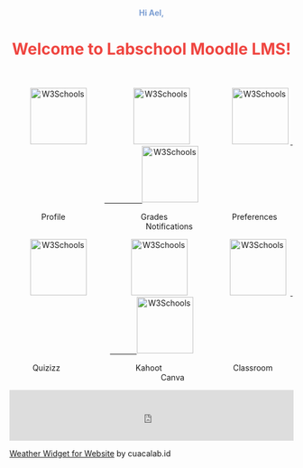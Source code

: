 <h4 style="text-align: center;"><span><span class="" style="color: rgb(125, 159, 211);">Hi Ael,</span></span>
</h4>
<h1 style="text-align: center;"><strong><span class="" style="color: rgb(239, 69, 64);">Welcome to Labschool Moodle LMS!</span></strong></h1>
<p style="text-align: center;"><span style="font-size: 0.9375rem; color: rgb(239, 69, 64);" class="">&nbsp; &nbsp;&nbsp;</span><span style="font-size: 0.9375rem; color: rgb(239, 69, 64);" class="">&nbsp; &nbsp; &nbsp; &nbsp;&nbsp;</span></p>

<p style="text-align: center;">&nbsp; &nbsp; &nbsp; &nbsp; &nbsp;<a href="https://lms.labschoolcibubur.sch.id/user/profile.php?id=4905"><img border="0" alt="W3Schools" src="https://cdn.pixabay.com/photo/2015/10/05/22/37/blank-profile-picture-973460_1280.png" width="100" height="100"></a>&nbsp;
    &nbsp; &nbsp; &nbsp; &nbsp; &nbsp; &nbsp; &nbsp; &nbsp; &nbsp; &nbsp;<a href="https://lms.labschoolcibubur.sch.id/grade/report/overview/index.php"><img border="0" alt="W3Schools" src="https://websites.aspose.app/aspose/app/images/aspose_grade-calculator-app.png" width="100" height="100"></a>&nbsp;
    &nbsp; &nbsp; &nbsp; &nbsp; &nbsp; &nbsp; &nbsp; &nbsp; &nbsp;<a href="https://lms.labschoolcibubur.sch.id/user/preferences.php"><img src="https://cdn.pixabay.com/photo/2016/01/03/11/24/gear-1119298__340.png" alt="W3Schools" width="100" height="100" class="img-fluid atto_image_button_middle"></a>
    <a href="https://lms.labschoolcibubur.sch.id/user/preferences.php">&nbsp; &nbsp; &nbsp; &nbsp; &nbsp; &nbsp; &nbsp; &nbsp; &nbsp; &nbsp;</a><a href="https://lms.labschoolcibubur.sch.id/message/output/popup/notifications.php"><img src="https://cdn-icons-png.flaticon.com/512/565/565422.png" alt="W3Schools" width="100" height="100" class="img-fluid atto_image_button_middle"></a></p>
<p style="text-align: center;">&nbsp; &nbsp; &nbsp; &nbsp; &nbsp; &nbsp; &nbsp; Profile&nbsp; &nbsp; &nbsp; &nbsp; &nbsp; &nbsp; &nbsp; &nbsp; &nbsp; &nbsp; &nbsp; &nbsp; &nbsp; &nbsp; &nbsp; &nbsp; &nbsp; Grades&nbsp; &nbsp; &nbsp; &nbsp; &nbsp; &nbsp; &nbsp; &nbsp; &nbsp; &nbsp;
    &nbsp; &nbsp; &nbsp; &nbsp; &nbsp;Preferences&nbsp; &nbsp; &nbsp; &nbsp; &nbsp; &nbsp; &nbsp; &nbsp; &nbsp; &nbsp; &nbsp; &nbsp; &nbsp;Notifications&nbsp;</p>
<p style="text-align: center;"></p>
<p style="text-align: center;">&nbsp; &nbsp; &nbsp; &nbsp; &nbsp;<a href="https://quizizz.com/join" target="_blank"><img src="https://images.yourstory.com/cs/images/companies/Quizizz-1589544658023.png" alt="W3Schools" width="100" height="100" class="img-fluid atto_image_button_middle"></a>&nbsp;
    &nbsp; &nbsp; &nbsp; &nbsp; &nbsp; &nbsp; &nbsp; &nbsp; &nbsp;&nbsp;<a href="https://kahoot.com/" target="_blank"><img src="https://encrypted-tbn0.gstatic.com/images?q=tbn:ANd9GcQIPq0bBdQIMfuBZ32yQ_es6jXNkzPy97kfbwJkeQVnupgQSBGCBwj7AWjz_fCbX0OwO-E&amp;usqp=CAU" alt="W3Schools" width="100" height="100" class="atto_image_button_middle"></a>&nbsp;
    &nbsp; &nbsp; &nbsp; &nbsp; &nbsp; &nbsp; &nbsp; &nbsp; &nbsp;<a href="https://classroom.google.com/" target="_blank"><img src="https://upload.wikimedia.org/wikipedia/commons/5/59/Google_Classroom_Logo.png" alt="W3Schools" width="100" height="100" class="atto_image_button_middle"></a>&nbsp;
    <a href="https://lms.labschoolcibubur.sch.id/user/preferences.php">&nbsp; &nbsp; &nbsp; &nbsp; &nbsp; &nbsp; &nbsp;&nbsp;</a><a href="https://www.canva.com/" target="_blank"><img src="https://upload.wikimedia.org/wikipedia/commons/thumb/0/08/Canva_icon_2021.svg/2048px-Canva_icon_2021.svg.png" alt="W3Schools" width="100" height="100" class="img-fluid atto_image_button_middle"></a></p>
<p style="text-align: center;">&nbsp; &nbsp; &nbsp; &nbsp; &nbsp; Quizizz&nbsp; &nbsp; &nbsp; &nbsp; &nbsp; &nbsp; &nbsp; &nbsp; &nbsp; &nbsp; &nbsp; &nbsp; &nbsp; &nbsp; &nbsp; &nbsp; &nbsp; Kahoot&nbsp; &nbsp; &nbsp; &nbsp; &nbsp; &nbsp; &nbsp; &nbsp; &nbsp; &nbsp; &nbsp; &nbsp;
    &nbsp; &nbsp; &nbsp; &nbsp; Classroom&nbsp; &nbsp; &nbsp; &nbsp; &nbsp; &nbsp; &nbsp; &nbsp; &nbsp; &nbsp; &nbsp; &nbsp; &nbsp; &nbsp; &nbsp;Canva</p>
<p style="text-align: center;"><iframe src="https://www.zeitverschiebung.net/clock-widget-iframe-v2?language=en&amp;size=small&amp;timezone=Asia%2FJakarta" width="100%" height="90" frameborder="0" seamless="" style="color: rgb(69, 90, 100); font-size: 1.40625rem;"></iframe><br></p>

<div id="idbd5d69b9d1004" a="{&quot;t&quot;:&quot;g7bs&quot;,&quot;v&quot;:&quot;1.2&quot;,&quot;lang&quot;:&quot;id&quot;,&quot;locs&quot;:[],&quot;ssot&quot;:&quot;c&quot;,&quot;sics&quot;:&quot;ds&quot;,&quot;cbkg&quot;:&quot;rgba(255,255,255,0)&quot;,&quot;cfnt&quot;:&quot;rgb(0,0,0)&quot;,&quot;cend&quot;:&quot;rgba(0,0,0,0)&quot;}"><a href="https://cuacalab.id/widget/">Weather Widget for Website</a> by cuacalab.id</div>
<script async="" src="https://static1.cuacalab.id/widgetjs/?id=idbd5d69b9d1004"></script>
